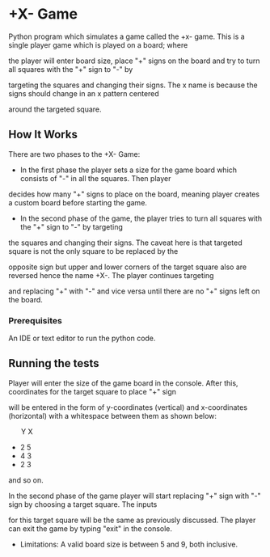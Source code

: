# +X- Game

Python program which simulates a game called the +x- game. This is a single player game which is played on a board; where 

the player will enter board size, place "+" signs on the board and try to turn all squares with the "+" sign to "-" by 

targeting the squares and changing their signs. The x name is because the signs should change in an x pattern centered 

around the targeted square.

## How It Works

There are two phases to the +X- Game: 

- In the first phase the player sets a size for the game board which consists of "-" in all the squares. Then player 

decides how many "+" signs to place on the board, meaning player creates a custom board before starting the game. 

- In the second phase of the game, the player tries to turn all squares with the "+" sign to "-" by targeting 

the squares and changing their signs. The caveat here is that targeted square is not the only square to be replaced by the

opposite sign but upper and lower corners of the target square also are reversed hence the name +X-. The player continues targeting

and replacing "+" with "-" and vice versa until there are no "+" signs left on the board.

### Prerequisites

An IDE or text editor to run the python code.

## Running the tests

Player will enter the size of the game board in the console. After this, coordinates for the target square to place "+" sign 

will be entered in the form of y-coordinates (vertical) and x-coordinates (horizontal) with a whitespace between them as shown below:

&emsp;&ensp; Y X

- 2 5
- 4 3
- 2 3

and so on.

In the second phase of the game player will start replacing "+" sign with "-" sign by choosing a target square. The inputs 

for this target square will be the same as previously discussed. The player can exit the game by typing "exit" in the console.

- Limitations: A valid board size is between 5 and 9, both inclusive.

